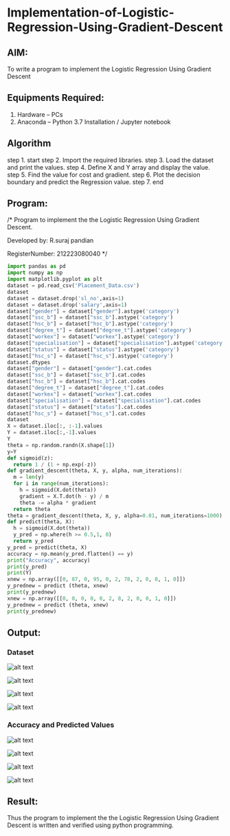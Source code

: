# Implementation-of-Logistic-Regression-Using-Gradient-Descent

## AIM:
To write a program to implement the Logistic Regression Using Gradient Descent

## Equipments Required:
1. Hardware – PCs
2. Anaconda – Python 3.7 Installation / Jupyter notebook

## Algorithm
step 1. start
step 2. Import the required libraries.
step 3. Load the dataset and print the values.
step 4. Define X and Y array and display the value.
step 5. Find the value for cost and gradient.
step 6. Plot the decision boundary and predict the Regression value.
step 7. end

## Program:
/*
Program to implement the the Logistic Regression Using Gradient Descent.

Developed by: R.suraj pandian

RegisterNumber: 212223080040
*/

```python
import pandas as pd
import numpy as np
import matplotlib.pyplot as plt
dataset = pd.read_csv('Placement_Data.csv')
dataset
dataset = dataset.drop('sl_no',axis=1)
dataset = dataset.drop('salary',axis=1)
dataset["gender"] = dataset["gender"].astype('category')
dataset["ssc_b"] = dataset["ssc_b"].astype('category')
dataset["hsc_b"] = dataset["hsc_b"].astype('category')
dataset["degree_t"] = dataset["degree_t"].astype('category')
dataset["workex"] = dataset["workex"].astype('category')
dataset["specialisation"] = dataset["specialisation"].astype('category')
dataset["status"] = dataset["status"].astype('category')
dataset["hsc_s"] = dataset["hsc_s"].astype('category')
dataset.dtypes
dataset["gender"] = dataset["gender"].cat.codes
dataset["ssc_b"] = dataset["ssc_b"].cat.codes
dataset["hsc_b"] = dataset["hsc_b"].cat.codes
dataset["degree_t"] = dataset["degree_t"].cat.codes
dataset["workex"] = dataset["workex"].cat.codes
dataset["specialisation"] = dataset["specialisation"].cat.codes
dataset["status"] = dataset["status"].cat.codes
dataset["hsc_s"] = dataset["hsc_s"].cat.codes
dataset
X = dataset.iloc[:, :-1].values
Y = dataset.iloc[:,-1].values
Y
theta = np.random.randn(X.shape[1])
y=Y
def sigmoid(z):
  return 1 / (1 + np.exp(-z))
def gradient_descent(theta, X, y, alpha, num_iterations):
  m = len(y)
  for i in range(num_iterations):
    h = sigmoid(X.dot(theta))
    gradient = X.T.dot(h - y) / m
    theta -= alpha * gradient
  return theta
theta = gradient_descent(theta, X, y, alpha=0.01, num_iterations=1000)
def predict(theta, X):
  h = sigmoid(X.dot(theta))
  y_pred = np.where(h >= 0.5,1, 0)
  return y_pred
y_pred = predict(theta, X)
accuracy = np.mean(y_pred.flatten() == y)
print("Accuracy", accuracy)
print(y_pred)
print(Y)
xnew = np.array([[0, 87, 0, 95, 0, 2, 78, 2, 0, 0, 1, 0]])
y_prednew = predict (theta, xnew)
print(y_prednew)
xnew = np.array([[0, 0, 0, 0, 0, 2, 8, 2, 0, 0, 1, 0]])
y_prednew = predict (theta, xnew)
print(y_prednew)
```

## Output:
### Dataset
![alt text](Image-1.png) 

![alt text](Image-2.png) 

![alt text](Image-3.png) 

![alt text](Image-4.png)

### Accuracy and Predicted Values
![alt text](Image-8.png)

![alt text](Image-5.png) 

![alt text](Image-6.png) 

![alt text](Image-7.png)
## Result:
Thus the program to implement the the Logistic Regression Using Gradient Descent is written and verified using python programming.

